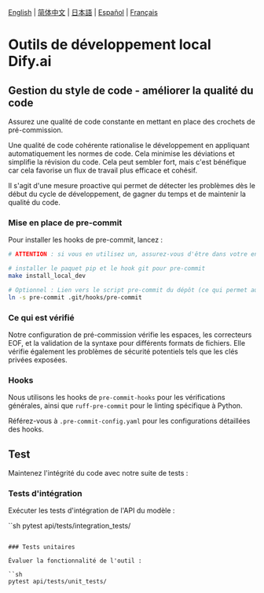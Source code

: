 [English](./README.md) | [简体中文](./README_CN.md) | [日本語](./README_JA.md) | [Español](./README_ES.md) | [Français](./README_FR.md)

# Outils de développement local Dify.ai

## Gestion du style de code - améliorer la qualité du code

Assurez une qualité de code constante en mettant en place des crochets de pré-commission.

Une qualité de code cohérente rationalise le développement en appliquant automatiquement les normes de code. Cela minimise les déviations et simplifie la révision du code. Cela peut sembler fort, mais c'est bénéfique car cela favorise un flux de travail plus efficace et cohésif.

Il s'agit d'une mesure proactive qui permet de détecter les problèmes dès le début du cycle de développement, de gagner du temps et de maintenir la qualité du code.

### Mise en place de pre-commit

Pour installer les hooks de pre-commit, lancez :

```sh
# ATTENTION : si vous en utilisez un, assurez-vous d'être dans votre environnement virtuel

# installer le paquet pip et le hook git pour pre-commit
make install_local_dev

# Optionnel : Lien vers le script pre-commit du dépôt (ce qui permet au projet d'avoir une logique de pre-commit centralisée)
ln -s pre-commit .git/hooks/pre-commit
```

### Ce qui est vérifié

Notre configuration de pré-commission vérifie les espaces, les correcteurs EOF, et la validation de la syntaxe pour différents formats de fichiers. Elle vérifie également les problèmes de sécurité potentiels tels que les clés privées exposées.

### Hooks

Nous utilisons les hooks de `pre-commit-hooks` pour les vérifications générales, ainsi que `ruff-pre-commit` pour le linting spécifique à Python.

Référez-vous à `.pre-commit-config.yaml` pour les configurations détaillées des hooks.

## Test

Maintenez l'intégrité du code avec notre suite de tests :

### Tests d'intégration

Exécuter les tests d'intégration de l'API du modèle :

``sh
pytest api/tests/integration_tests/
```

### Tests unitaires

Évaluer la fonctionnalité de l'outil :

``sh
pytest api/tests/unit_tests/
```
